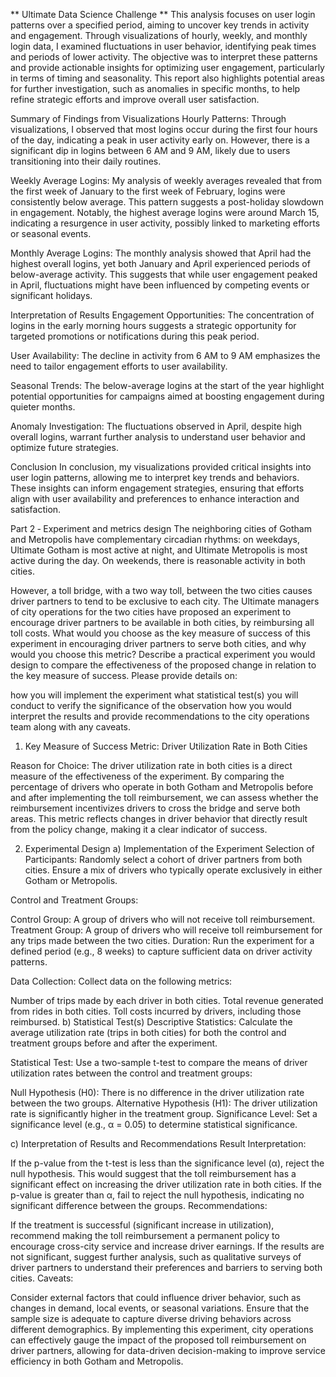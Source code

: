 ** Ultimate Data Science Challenge **
This analysis focuses on user login patterns over a specified period, aiming to uncover key trends in activity and engagement. Through visualizations of hourly, weekly, and monthly login data, I examined fluctuations in user behavior, identifying peak times and periods of lower activity. The objective was to interpret these patterns and provide actionable insights for optimizing user engagement, particularly in terms of timing and seasonality. This report also highlights potential areas for further investigation, such as anomalies in specific months, to help refine strategic efforts and improve overall user satisfaction.




Summary of Findings from Visualizations
Hourly Patterns: Through visualizations, I observed that most logins occur during the first four hours of the day, indicating a peak in user activity early on. However, there is a significant dip in logins between 6 AM and 9 AM, likely due to users transitioning into their daily routines.

Weekly Average Logins: My analysis of weekly averages revealed that from the first week of January to the first week of February, logins were consistently below average. This pattern suggests a post-holiday slowdown in engagement. Notably, the highest average logins were around March 15, indicating a resurgence in user activity, possibly linked to marketing efforts or seasonal events.

Monthly Average Logins: The monthly analysis showed that April had the highest overall logins, yet both January and April experienced periods of below-average activity. This suggests that while user engagement peaked in April, fluctuations might have been influenced by competing events or significant holidays.

Interpretation of Results
Engagement Opportunities: The concentration of logins in the early morning hours suggests a strategic opportunity for targeted promotions or notifications during this peak period.

User Availability: The decline in activity from 6 AM to 9 AM emphasizes the need to tailor engagement efforts to user availability.

Seasonal Trends: The below-average logins at the start of the year highlight potential opportunities for campaigns aimed at boosting engagement during quieter months.

Anomaly Investigation: The fluctuations observed in April, despite high overall logins, warrant further analysis to understand user behavior and optimize future strategies.

Conclusion
In conclusion, my visualizations provided critical insights into user login patterns, allowing me to interpret key trends and behaviors. These insights can inform engagement strategies, ensuring that efforts align with user availability and preferences to enhance interaction and satisfaction.


Part 2 ‑ Experiment and metrics design
The neighboring cities of Gotham and Metropolis have complementary circadian rhythms: on weekdays, Ultimate Gotham is most active at night, and Ultimate Metropolis is most active during the day. On weekends, there is reasonable activity in both cities.

However, a toll bridge, with a two way toll, between the two cities causes driver partners to tend to be exclusive to each city. The Ultimate managers of city operations for the two cities have proposed an experiment to encourage driver partners to be available in both cities, by reimbursing all toll costs. What would you choose as the key measure of success of this experiment in encouraging driver partners to serve both cities, and why would you choose this metric? Describe a practical experiment you would design to compare the effectiveness of the proposed change in relation to the key measure of success. Please provide details on:

how you will implement the experiment
what statistical test(s) you will conduct to verify the significance of the observation
how you would interpret the results and provide recommendations to the city operations team along with any caveats.

1. Key Measure of Success
Metric: Driver Utilization Rate in Both Cities

Reason for Choice: The driver utilization rate in both cities is a direct measure of the effectiveness of the experiment. By comparing the percentage of drivers who operate in both Gotham and Metropolis before and after implementing the toll reimbursement, we can assess whether the reimbursement incentivizes drivers to cross the bridge and serve both areas. This metric reflects changes in driver behavior that directly result from the policy change, making it a clear indicator of success.

2. Experimental Design
a) Implementation of the Experiment
Selection of Participants: Randomly select a cohort of driver partners from both cities. Ensure a mix of drivers who typically operate exclusively in either Gotham or Metropolis.

Control and Treatment Groups:

Control Group: A group of drivers who will not receive toll reimbursement.
Treatment Group: A group of drivers who will receive toll reimbursement for any trips made between the two cities.
Duration: Run the experiment for a defined period (e.g., 8 weeks) to capture sufficient data on driver activity patterns.

Data Collection: Collect data on the following metrics:

Number of trips made by each driver in both cities.
Total revenue generated from rides in both cities.
Toll costs incurred by drivers, including those reimbursed.
b) Statistical Test(s)
Descriptive Statistics: Calculate the average utilization rate (trips in both cities) for both the control and treatment groups before and after the experiment.

Statistical Test: Use a two-sample t-test to compare the means of driver utilization rates between the control and treatment groups:

Null Hypothesis (H0): There is no difference in the driver utilization rate between the two groups.
Alternative Hypothesis (H1): The driver utilization rate is significantly higher in the treatment group.
Significance Level: Set a significance level (e.g., α = 0.05) to determine statistical significance.

c) Interpretation of Results and Recommendations
Result Interpretation:

If the p-value from the t-test is less than the significance level (α), reject the null hypothesis. This would suggest that the toll reimbursement has a significant effect on increasing the driver utilization rate in both cities.
If the p-value is greater than α, fail to reject the null hypothesis, indicating no significant difference between the groups.
Recommendations:

If the treatment is successful (significant increase in utilization), recommend making the toll reimbursement a permanent policy to encourage cross-city service and increase driver earnings.
If the results are not significant, suggest further analysis, such as qualitative surveys of driver partners to understand their preferences and barriers to serving both cities.
Caveats:

Consider external factors that could influence driver behavior, such as changes in demand, local events, or seasonal variations.
Ensure that the sample size is adequate to capture diverse driving behaviors across different demographics.
By implementing this experiment, city operations can effectively gauge the impact of the proposed toll reimbursement on driver partners, allowing for data-driven decision-making to improve service efficiency in both Gotham and Metropolis.
